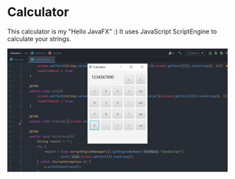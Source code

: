 # Calculator
 
This calculator is my "Hello JavaFX" :)
It uses JavaScript ScriptEngine to calculate your strings.

![screenshot](/screenshot.jpg)
